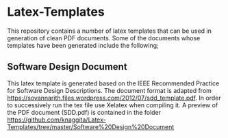 # Latex-Templates
This repository contains a number of latex templates that can be used in generation of clean PDF documents. 
Some of the documents whose templates have been generated include the following;

## Software Design Document
This latex template is generated based on the IEEE Recommended Practice for Software Design Descriptions. 
The document format is adapted from https://sovannarith.files.wordpress.com/2012/07/sdd_template.pdf. 
In order to successively run the tex file use Xelatex when compiling it. A preview of the PDF document (SDD.pdf) is contained in the folder https://github.com/knaggita/Latex-Templates/tree/master/Software%20Design%20Document
